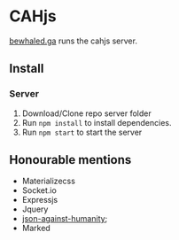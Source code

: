 # CAHjs
[bewhaled.ga](http://bewhaled.ga) runs the cahjs server.

## Install

### Server

1. Download/Clone repo server folder
2. Run `npm install` to install dependencies.
3. Run `npm start` to start the server

## Honourable mentions

* Materializecss
* Socket.io
* Expressjs
* Jquery
* [json-against-humanity](https://github.com/crhallberg/json-against-humanity);
* Marked
